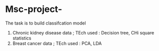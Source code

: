 # Msc-project-

The task is to build classifcation model 
1) Chronic kidney disease data ;
   TEch used : Decision tree,
               CHi square statistics
2) Breast cancer data ;
   TEch used : PCA,
               LDA
               
